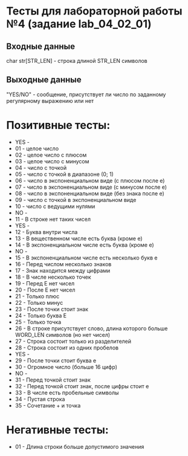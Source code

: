 # Тесты для лабораторной работы №4 (задание lab_04_02_01)

## Входные данные
char str[STR_LEN] - строка длиной STR_LEN символов

## Выходные данные
"YES/NO" - сообщение, присутствует ли число по заданному регулярному выражению или нет

# Позитивные тесты:
- YES - 
- 01 - целое число
- 02 - целое число с плюсом
- 03 - целое число с минусом
- 04 - число с точкой
- 05 - число с точкой в диапазоне (0; 1)
- 06 - число в экспоненциальном виде (с плюсом после е)
- 07 - число в экспоненциальном виде (с минусом после е)
- 08 - число в экспоненциальном виде (без знака после е)
- 09 - число с точкой в экспоненциальном виде
- 10 - число с ведущими нулями
- NO -
- 11 - В строке нет таких чисел
- YES -
- 12 - Буква внутри числа
- 13 - В вещественном числе есть буква (кроме е)
- 14 - В экспоненциальном числе есть буква (кроме е)
- NO -
- 15 - В экспоненциальном числе есть несколько букв е 
- 16 - Перед числом несколько знаков
- 17 - Знак находится между цифрами
- 18 - В числе несколько точек
- 19 - Перед Е нет чисел
- 20 - После Е нет чисел
- 21 - Только плюс
- 22 - Только минус
- 23 - После точки стоит знак
- 24 - Только буква Е
- 25 - Только точка
- 26 - В строке присутствует слово, длина которого больше WORD_LEN символов (но нет чисел)
- 27 - Строка состоит только из разделителей
- 28 - Строка состоит из одних пробелов
- YES -
- 29 - После точки стоит буква е
- 30 - Огромное число (больше 16 цифр)
- NO -
- 31 - Перед точкой стоит знак
- 32 - Перед точкой стоит знак, после цифры стоит е
- 33 - В числе есть пробельные символы
- 34 - Пустая строка
- 35 - Сочетание + и точка

# Негативные тесты:
- 01 - Длина строки больше допустимого значения